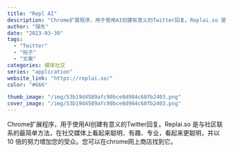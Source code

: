 ```yaml
---
title: "Repl AI"
description: "Chrome扩展程序，用于使用AI创建有意义的Twitter回复。Replai.so 是与社区联系的最简单方法，在社交媒"
author: "瑞东"
date: "2023-03-30"
tags:
  - "Twitter"
  - "帖子"
  - "文案"
categories: 媒体社交
series: "application"
website_link: "https://replai.so/"
color: "#666"

thumb_image: "/img/53b19d4589afc90bce8d984c68fb2403.png"
cover_image: "/img/53b19d4589afc90bce8d984c68fb2403.png"
---
```


Chrome扩展程序，用于使用AI创建有意义的Twitter回复。Replai.so 是与社区联系的最简单方法，在社交媒体上看起来聪明、有趣、专业，看起来更聪明，并以 10 倍的努力增加您的受众。您可以在chrome网上商店找到它。 